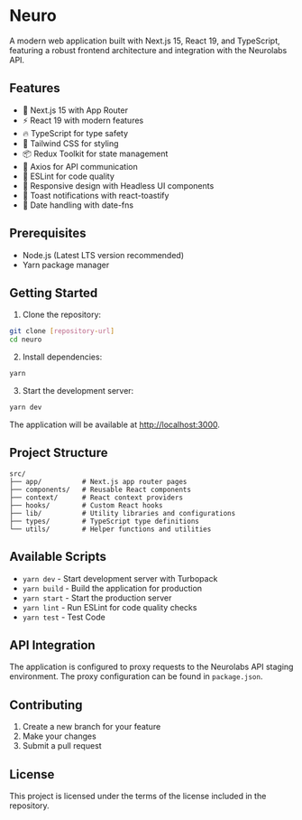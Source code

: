 # Neuro

A modern web application built with Next.js 15, React 19, and TypeScript, featuring a robust frontend architecture and integration with the Neurolabs API.

## Features

- 🚀 Next.js 15 with App Router
- ⚡ React 19 with modern features
- 🔥 TypeScript for type safety
- 🎨 Tailwind CSS for styling
- 📦 Redux Toolkit for state management
- 🔄 Axios for API communication
- 🎯 ESLint for code quality
- 📱 Responsive design with Headless UI components
- 🔔 Toast notifications with react-toastify
- 📅 Date handling with date-fns

## Prerequisites

- Node.js (Latest LTS version recommended)
- Yarn package manager

## Getting Started

1. Clone the repository:

```bash
git clone [repository-url]
cd neuro
```

2. Install dependencies:

```bash
yarn
```

3. Start the development server:

```bash
yarn dev
```

The application will be available at [http://localhost:3000](http://localhost:3000).

## Project Structure

```
src/
├── app/          # Next.js app router pages
├── components/   # Reusable React components
├── context/      # React context providers
├── hooks/        # Custom React hooks
├── lib/          # Utility libraries and configurations
├── types/        # TypeScript type definitions
└── utils/        # Helper functions and utilities
```

## Available Scripts

- `yarn dev` - Start development server with Turbopack
- `yarn build` - Build the application for production
- `yarn start` - Start the production server
- `yarn lint` - Run ESLint for code quality checks
- `yarn test` - Test Code

## API Integration

The application is configured to proxy requests to the Neurolabs API staging environment. The proxy configuration can be found in `package.json`.

## Contributing

1. Create a new branch for your feature
2. Make your changes
3. Submit a pull request

## License

This project is licensed under the terms of the license included in the repository.
